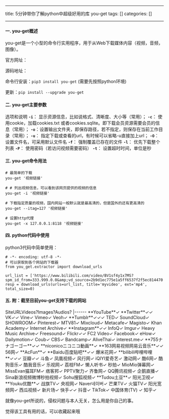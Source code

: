 
--- 
title:  5分钟带你了解python中超级好用的库 you-get 
tags: []
categories: [] 

---
#### 一. you-get概述

you-get是一个小型的命令行实用程序，用于从Web下载媒体内容（视频，音频，图像）。

官方网址：

源码地址：

命令行安装：`pip3 install you-get` (需要先按照python环境)

更新：`pip install --upgrade you-get`

#### 二. you-get主要参数

选项和说明 **`-i`**： 显示资源信息，比如说格式、清晰度、大小等（常用）； **`-c`**： 使用cookie，加载cookies.txt 或者cookies.sqlite。即下载会员资源需要会员的信息（常用）； **`-o`**：设置输出文件夹，即保存路径，若不指定，则保存在当前工作目录（常用）； **`-u`**： 指定下载或查看的url，有时候可以省略-u直接加上url； **`-O`**： 设置文件名，可采用默认文件名 **`-f`**： 强制覆盖已存在的文件 **`-l`**： 优先下载整个列表 **`-P`**： 使用密码（若访问视频需要密码） **`-t`**： 设置超时时间，单位是秒

#### 三. you-get命令用法

```
# 最简单的下载
you-get '视频链接' 

# # 列出视频信息，可以看到该网页提供的视频的信息
you-get -i '视频链接'

# 下载指定质量的视频，国内网站一般默认就是最高清的，但是国外的还有更高清的
you-get --itag=127 '视频链接'   

# 设置http代理
you-get -x 127.0.0.1:8118 '视频链接'   

```

#### 四. python代码中使用

python3代码中简单使用：

```
# -*- encoding: utf-8 -*-
# 可以获取到各个网站的下载器
from you_get.extractor import download_urls

url_list = ['https://www.bilibili.com/video/BV1sf4y1x7MS?spm_id_from=333.999.0.0&amp;vd_source=2b9d1ec775e1a5ff6537f2f5ec814470']
resp = download_urls(urls=url_list, title='myvideo', ext='mp4', total_size=0)

```

#### 五. 附：截至目前you-get支持下载的网站

<th align="center">Site</th><th align="left">URL</th><th align="center">Videos?</th><th align="center">Images?</th><th align="center">Audios?</th>
|------
<td align="center">**YouTube**</td><td align="left"></td><td align="center">✓</td><td align="center"></td><td align="center"></td>
<td align="center">**Twitter**</td><td align="left"></td><td align="center">✓</td><td align="center">✓</td><td align="center"></td>
<td align="center">VK</td><td align="left"></td><td align="center">✓</td><td align="center">✓</td><td align="center"></td>
<td align="center">Vine</td><td align="left"></td><td align="center">✓</td><td align="center"></td><td align="center"></td>
<td align="center">Vimeo</td><td align="left"></td><td align="center">✓</td><td align="center"></td><td align="center"></td>
<td align="center">Veoh</td><td align="left"></td><td align="center">✓</td><td align="center"></td><td align="center"></td>
<td align="center">**Tumblr**</td><td align="left"></td><td align="center">✓</td><td align="center">✓</td><td align="center">✓</td>
<td align="center">TED</td><td align="left"></td><td align="center">✓</td><td align="center"></td><td align="center"></td>
<td align="center">SoundCloud</td><td align="left"></td><td align="center"></td><td align="center"></td><td align="center">✓</td>
<td align="center">SHOWROOM</td><td align="left"></td><td align="center">✓</td><td align="center"></td><td align="center"></td>
<td align="center">Pinterest</td><td align="left"></td><td align="center"></td><td align="center">✓</td><td align="center"></td>
<td align="center">MTV81</td><td align="left"></td><td align="center">✓</td><td align="center"></td><td align="center"></td>
<td align="center">Mixcloud</td><td align="left"></td><td align="center"></td><td align="center"></td><td align="center">✓</td>
<td align="center">Metacafe</td><td align="left"></td><td align="center">✓</td><td align="center"></td><td align="center"></td>
<td align="center">Magisto</td><td align="left"></td><td align="center">✓</td><td align="center"></td><td align="center"></td>
<td align="center">Khan Academy</td><td align="left"></td><td align="center">✓</td><td align="center"></td><td align="center"></td>
<td align="center">Internet Archive</td><td align="left"></td><td align="center">✓</td><td align="center"></td><td align="center"></td>
<td align="center">**Instagram**</td><td align="left"></td><td align="center">✓</td><td align="center">✓</td><td align="center"></td>
<td align="center">InfoQ</td><td align="left"></td><td align="center">✓</td><td align="center"></td><td align="center"></td>
<td align="center">Imgur</td><td align="left"></td><td align="center"></td><td align="center">✓</td><td align="center"></td>
<td align="center">Heavy Music Archive</td><td align="left"></td><td align="center"></td><td align="center"></td><td align="center">✓</td>
<td align="center">Freesound</td><td align="left"></td><td align="center"></td><td align="center"></td><td align="center">✓</td>
<td align="center">Flickr</td><td align="left"></td><td align="center">✓</td><td align="center">✓</td><td align="center"></td>
<td align="center">FC2 Video</td><td align="left"></td><td align="center">✓</td><td align="center"></td><td align="center"></td>
<td align="center">Facebook</td><td align="left"></td><td align="center">✓</td><td align="center"></td><td align="center"></td>
<td align="center">eHow</td><td align="left"></td><td align="center">✓</td><td align="center"></td><td align="center"></td>
<td align="center">Dailymotion</td><td align="left"></td><td align="center">✓</td><td align="center"></td><td align="center"></td>
<td align="center">Coub</td><td align="left"></td><td align="center">✓</td><td align="center"></td><td align="center"></td>
<td align="center">CBS</td><td align="left"></td><td align="center">✓</td><td align="center"></td><td align="center"></td>
<td align="center">Bandcamp</td><td align="left"></td><td align="center"></td><td align="center"></td><td align="center">✓</td>
<td align="center">AliveThai</td><td align="left"></td><td align="center">✓</td><td align="center"></td><td align="center"></td>
<td align="center">interest.me</td><td align="left"></td><td align="center">✓</td><td align="center"></td><td align="center"></td>
<td align="center">**755ナナゴーゴー**</td><td align="left"></td><td align="center">✓</td><td align="center">✓</td><td align="center"></td>
<td align="center">**niconicoニコニコ動画**</td><td align="left"></td><td align="center">✓</td><td align="center"></td><td align="center"></td>
<td align="center">**163网易视频网易云音乐**</td><td align="left"></td><td align="center">✓</td><td align="center"></td><td align="center">✓</td>
<td align="center">56网</td><td align="left"></td><td align="center">✓</td><td align="center"></td><td align="center"></td>
<td align="center">**AcFun**</td><td align="left"></td><td align="center">✓</td><td align="center"></td><td align="center"></td>
<td align="center">**Baidu百度贴吧**</td><td align="left"></td><td align="center">✓</td><td align="center">✓</td><td align="center"></td>
<td align="center">爆米花网</td><td align="left"></td><td align="center">✓</td><td align="center"></td><td align="center"></td>
<td align="center">**bilibili哔哩哔哩**</td><td align="left"></td><td align="center">✓</td><td align="center">✓</td><td align="center">✓</td>
<td align="center">豆瓣</td><td align="left"></td><td align="center">✓</td><td align="center"></td><td align="center">✓</td>
<td align="center">斗鱼</td><td align="left"></td><td align="center">✓</td><td align="center"></td><td align="center"></td>
<td align="center">凤凰视频</td><td align="left"></td><td align="center">✓</td><td align="center"></td><td align="center"></td>
<td align="center">风行网</td><td align="left"></td><td align="center">✓</td><td align="center"></td><td align="center"></td>
<td align="center">iQIYI爱奇艺</td><td align="left"></td><td align="center">✓</td><td align="center"></td><td align="center"></td>
<td align="center">激动网</td><td align="left"></td><td align="center">✓</td><td align="center"></td><td align="center"></td>
<td align="center">酷6网</td><td align="left"></td><td align="center">✓</td><td align="center"></td><td align="center"></td>
<td align="center">酷狗音乐</td><td align="left"></td><td align="center"></td><td align="center"></td><td align="center">✓</td>
<td align="center">酷我音乐</td><td align="left"></td><td align="center"></td><td align="center"></td><td align="center">✓</td>
<td align="center">乐视网</td><td align="left"></td><td align="center">✓</td><td align="center"></td><td align="center"></td>
<td align="center">荔枝FM</td><td align="left"></td><td align="center"></td><td align="center"></td><td align="center">✓</td>
<td align="center">懒人听书</td><td align="left"></td><td align="center"></td><td align="center"></td><td align="center">✓</td>
<td align="center">秒拍</td><td align="left"></td><td align="center">✓</td><td align="center"></td><td align="center"></td>
<td align="center">MioMio弹幕网</td><td align="left"></td><td align="center">✓</td><td align="center"></td><td align="center"></td>
<td align="center">MissEvan猫耳FM</td><td align="left"></td><td align="center"></td><td align="center"></td><td align="center">✓</td>
<td align="center">痞客邦</td><td align="left"></td><td align="center">✓</td><td align="center"></td><td align="center"></td>
<td align="center">PPTV聚力</td><td align="left"></td><td align="center">✓</td><td align="center"></td><td align="center"></td>
<td align="center">齐鲁网</td><td align="left"></td><td align="center">✓</td><td align="center"></td><td align="center"></td>
<td align="center">QQ腾讯视频</td><td align="left"></td><td align="center">✓</td><td align="center"></td><td align="center"></td>
<td align="center">企鹅直播</td><td align="left"></td><td align="center">✓</td><td align="center"></td><td align="center"></td>
<td align="center">Sina新浪视频微博秒拍视频</td><td align="left"></td><td align="center">✓</td><td align="center"></td><td align="center"></td>
<td align="center">Sohu搜狐视频</td><td align="left"></td><td align="center">✓</td><td align="center"></td><td align="center"></td>
<td align="center">**Tudou土豆**</td><td align="left"></td><td align="center">✓</td><td align="center"></td><td align="center"></td>
<td align="center">阳光卫视</td><td align="left"></td><td align="center">✓</td><td align="center"></td><td align="center"></td>
<td align="center">**Youku优酷**</td><td align="left"></td><td align="center">✓</td><td align="center"></td><td align="center"></td>
<td align="center">战旗TV</td><td align="left"></td><td align="center">✓</td><td align="center"></td><td align="center"></td>
<td align="center">央视网</td><td align="left"></td><td align="center">✓</td><td align="center"></td><td align="center"></td>
<td align="center">Naver네이버</td><td align="left"></td><td align="center">✓</td><td align="center"></td><td align="center"></td>
<td align="center">芒果TV</td><td align="left"></td><td align="center">✓</td><td align="center"></td><td align="center"></td>
<td align="center">火猫TV</td><td align="left"></td><td align="center">✓</td><td align="center"></td><td align="center"></td>
<td align="center">阳光宽频网</td><td align="left"></td><td align="center">✓</td><td align="center"></td><td align="center"></td>
<td align="center">西瓜视频</td><td align="left"></td><td align="center">✓</td><td align="center"></td><td align="center"></td>
<td align="center">新片场</td><td align="left"></td><td align="center">✓</td><td align="center"></td><td align="center"></td>
<td align="center">快手</td><td align="left"></td><td align="center">✓</td><td align="center">✓</td><td align="center"></td>
<td align="center">抖音</td><td align="left"></td><td align="center">✓</td><td align="center"></td><td align="center"></td>
<td align="center">TikTok</td><td align="left"></td><td align="center">✓</td><td align="center"></td><td align="center"></td>
<td align="center">中国体育(TV)</td><td align="left"> </td><td align="center">✓</td><td align="center"></td><td align="center"></td>
<td align="center">知乎</td><td align="left"></td><td align="center">✓</td><td align="center"></td><td align="center"></td>

就像you-get所说的，侵权问题与本人无关，怎么用是你自己的事。

觉得该工具有用的话，可以收藏起来哦
